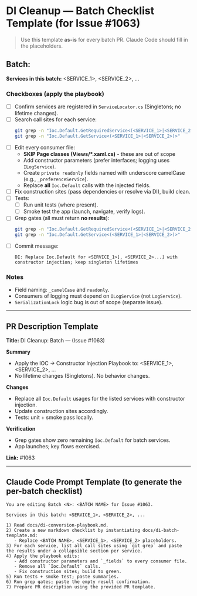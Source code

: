 # DI Cleanup — Batch Checklist Template (for Issue #1063)

> Use this template **as-is** for every batch PR. Claude Code should fill in the placeholders.

## Batch: <BATCH NAME>
**Services in this batch:** <SERVICE_1>, <SERVICE_2>, ...

### Checkboxes (apply the playbook)
- [ ] Confirm services are registered in `ServiceLocator.cs` (Singletons; no lifetime changes).
- [ ] Search call sites for each service:
  ```bash
  git grep -n "Ioc.Default.GetRequiredService<(<SERVICE_1>|<SERVICE_2>)>"
  git grep -n "Ioc.Default.GetService<(<SERVICE_1>|<SERVICE_2>)>"
  ```
- [ ] Edit every consumer file:
  - **SKIP Page classes (Views/*.xaml.cs)** - these are out of scope
  - Add constructor parameters (prefer interfaces; logging uses `ILogService`).
  - Create `private readonly` fields named with underscore camelCase (e.g., `_preferenceService`).
  - Replace **all** `Ioc.Default` calls with the injected fields.
- [ ] Fix construction sites (pass dependencies or resolve via DI), build clean.
- [ ] Tests:
  - [ ] Run unit tests (where present).
  - [ ] Smoke test the app (launch, navigate, verify logs).
- [ ] Grep gates (all must return **no results**):
  ```bash
  git grep -n "Ioc.Default.GetRequiredService<(<SERVICE_1>|<SERVICE_2>)>"
  git grep -n "Ioc.Default.GetService<(<SERVICE_1>|<SERVICE_2>)>"
  ```
- [ ] Commit message:
  ```
  DI: Replace Ioc.Default for <SERVICE_1>[, <SERVICE_2>...] with constructor injection; keep singleton lifetimes
  ```

### Notes
- Field naming: `_camelCase` and `readonly`.
- Consumers of logging must depend on `ILogService` (not `LogService`).
- `SerializationLock` logic bug is out of scope (separate issue).

---

## PR Description Template

**Title:** DI Cleanup: Batch <N> — <BATCH NAME> (Issue #1063)

**Summary**
- Apply the IOC → Constructor Injection Playbook to: <SERVICE_1>, <SERVICE_2>, ...
- No lifetime changes (Singletons). No behavior changes.

**Changes**
- Replace all `Ioc.Default` usages for the listed services with constructor injection.
- Update construction sites accordingly.
- Tests: unit + smoke pass locally.

**Verification**
- Grep gates show zero remaining `Ioc.Default` for batch services.
- App launches; key flows exercised.

**Link:** #1063

---

## Claude Code Prompt Template (to generate the per-batch checklist)

```
You are editing Batch <N>: <BATCH NAME> for Issue #1063.

Services in this batch: <SERVICE_1>, <SERVICE_2>, ...

1) Read docs/di-conversion-playbook.md.
2) Create a new markdown checklist by instantiating docs/di-batch-template.md:
   - Replace <BATCH NAME>, <SERVICE_1>, <SERVICE_2> placeholders.
3) For each service, list all call sites using `git grep` and paste the results under a collapsible section per service.
4) Apply the playbook edits:
   - Add constructor parameters and `_fields` to every consumer file.
   - Remove all `Ioc.Default` calls.
   - Fix construction sites; build to green.
5) Run tests + smoke test; paste summaries.
6) Run grep gates; paste the empty result confirmation.
7) Prepare PR description using the provided PR template.
```

